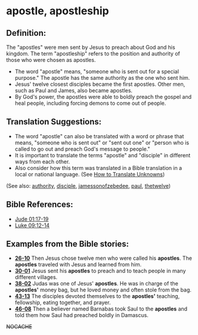 # apostle, apostleship #

## Definition: ##

The "apostles" were men sent by Jesus to preach about God and his kingdom. The term "apostleship" refers to the position and authority of those who were chosen as apostles.

* The word "apostle" means, "someone who is sent out for a special purpose." The apostle has the same authority as the one who sent him.
* Jesus' twelve closest disciples became the first apostles. Other men, such as Paul and James, also became apostles.
* By God's power, the apostles were able to boldly preach the gospel and heal people, including forcing demons to come out of people.

## Translation Suggestions: ##

* The word "apostle" can also be translated with a word or phrase that means, "someone who is sent out" or "sent out one" or "person who is called to go out and preach God's message to people."
* It is important to translate the terms "apostle" and "disciple" in different ways from each other.
* Also consider how this term was translated in a Bible translation in a local or national language. (See [How to Translate Unknowns](https://git.door43.org/Door43/en-ta-translate-vol1/src/master/content/translate_unknown.md))

(See also: [authority](../kt/authority.md), [disciple](../kt/disciple.md), [jamessonofzebedee](../other/jamessonofzebedee.md), [paul](../other/paul.md), [thetwelve](../kt/thetwelve.md))

## Bible References: ##

* [Jude 01:17-19](https://door43.org/en/bible/notes/jud/01/17)
* [Luke 09:12-14](https://door43.org/en/bible/notes/luk/09/12)

## Examples from the Bible stories: ##

* __[26-10](https://door43.org/en/obs/notes/frames/26-10)__ Then Jesus chose twelve men who were called his __apostles__. The __apostles__  traveled with Jesus and learned from him.
* __[30-01](https://door43.org/en/obs/notes/frames/30-01)__ Jesus sent his __apostles__  to preach and to teach people in many different villages.
* __[38-02](https://door43.org/en/obs/notes/frames/38-02)__ Judas was one of Jesus' __apostles__. He was in charge of the __apostles'__  money bag, but he loved money and often stole from the bag.
* __[43-13](https://door43.org/en/obs/notes/frames/43-13)__ The disciples devoted themselves to the __apostles'__  teaching, fellowship, eating together, and prayer.
* __[46-08](https://door43.org/en/obs/notes/frames/46-08)__ Then a believer named Barnabas took Saul to the __apostles__  and told them how Saul had preached boldly in Damascus.



~~NOCACHE~~